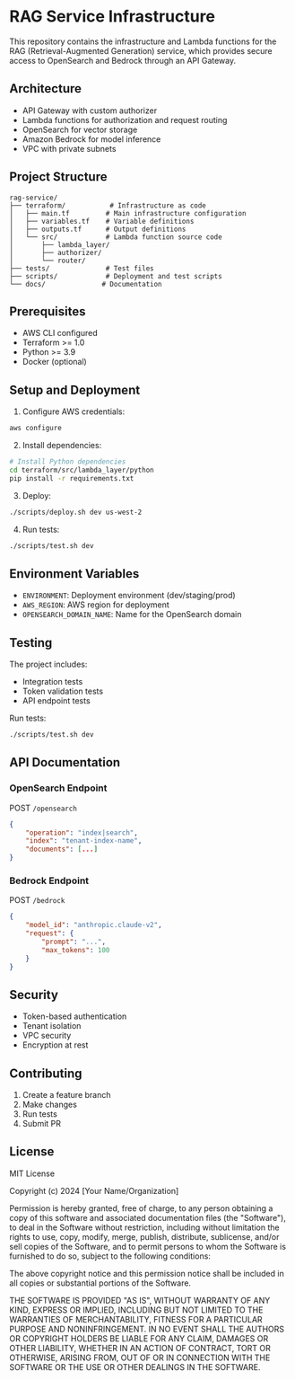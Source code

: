 # RAG Service Infrastructure

This repository contains the infrastructure and Lambda functions for the RAG (Retrieval-Augmented Generation) service, which provides secure access to OpenSearch and Bedrock through an API Gateway.

## Architecture

- API Gateway with custom authorizer
- Lambda functions for authorization and request routing
- OpenSearch for vector storage
- Amazon Bedrock for model inference
- VPC with private subnets

## Project Structure

```
rag-service/
├── terraform/           # Infrastructure as code
│   ├── main.tf         # Main infrastructure configuration
│   ├── variables.tf    # Variable definitions
│   ├── outputs.tf      # Output definitions
│   └── src/            # Lambda function source code
│       ├── lambda_layer/
│       ├── authorizer/
│       └── router/
├── tests/              # Test files
├── scripts/            # Deployment and test scripts
└── docs/              # Documentation
```

## Prerequisites

- AWS CLI configured
- Terraform >= 1.0
- Python >= 3.9
- Docker (optional)

## Setup and Deployment

1. Configure AWS credentials:
```bash
aws configure
```

2. Install dependencies:
```bash
# Install Python dependencies
cd terraform/src/lambda_layer/python
pip install -r requirements.txt
```

3. Deploy:
```bash
./scripts/deploy.sh dev us-west-2
```

4. Run tests:
```bash
./scripts/test.sh dev
```

## Environment Variables

- `ENVIRONMENT`: Deployment environment (dev/staging/prod)
- `AWS_REGION`: AWS region for deployment
- `OPENSEARCH_DOMAIN_NAME`: Name for the OpenSearch domain

## Testing

The project includes:
- Integration tests
- Token validation tests
- API endpoint tests

Run tests:
```bash
./scripts/test.sh dev
```

## API Documentation

### OpenSearch Endpoint

POST `/opensearch`
```json
{
    "operation": "index|search",
    "index": "tenant-index-name",
    "documents": [...]
}
```

### Bedrock Endpoint

POST `/bedrock`
```json
{
    "model_id": "anthropic.claude-v2",
    "request": {
        "prompt": "...",
        "max_tokens": 100
    }
}
```

## Security

- Token-based authentication
- Tenant isolation
- VPC security
- Encryption at rest

## Contributing

1. Create a feature branch
2. Make changes
3. Run tests
4. Submit PR

## License

MIT License

Copyright (c) 2024 [Your Name/Organization]

Permission is hereby granted, free of charge, to any person obtaining a copy
of this software and associated documentation files (the "Software"), to deal
in the Software without restriction, including without limitation the rights
to use, copy, modify, merge, publish, distribute, sublicense, and/or sell
copies of the Software, and to permit persons to whom the Software is
furnished to do so, subject to the following conditions:

The above copyright notice and this permission notice shall be included in all
copies or substantial portions of the Software.

THE SOFTWARE IS PROVIDED "AS IS", WITHOUT WARRANTY OF ANY KIND, EXPRESS OR
IMPLIED, INCLUDING BUT NOT LIMITED TO THE WARRANTIES OF MERCHANTABILITY,
FITNESS FOR A PARTICULAR PURPOSE AND NONINFRINGEMENT. IN NO EVENT SHALL THE
AUTHORS OR COPYRIGHT HOLDERS BE LIABLE FOR ANY CLAIM, DAMAGES OR OTHER
LIABILITY, WHETHER IN AN ACTION OF CONTRACT, TORT OR OTHERWISE, ARISING FROM,
OUT OF OR IN CONNECTION WITH THE SOFTWARE OR THE USE OR OTHER DEALINGS IN THE
SOFTWARE.